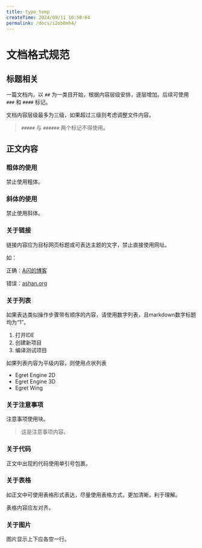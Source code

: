 ```yaml
---
title: type_temp
createTime: 2024/09/11 10:50:04
permalink: /docs/i2ob0mh4/
---
```

# 文档格式规范

## 标题相关

一篇文档内，以 `##` 为一类目开始，根据内容层级安排，逐层增加。后续可使用 `###` 和 `####` 标记。

文档内容层级最多为三级，如果超过三级则考虑调整文件内容。

> `#####` 与 `######` 两个标记不得使用。

## 正文内容

### 粗体的使用

禁止使用粗体。

### 斜体的使用

禁止使用斜体。

### 关于链接

链接内容应为目标网页标题或可表达主题的文字，禁止直接使用网址。

如：

正确：[A闪的博客](ashan.org)

错误：[ashan.org](ashan.org)

### 关于列表

如果表达类似操作步骤带有顺序的内容，请使用数字列表，且markdown数字标题均为“1”。

1. 打开IDE
1. 创建新项目
1. 编译测试项目

如果列表内容为平级内容，则使用点状列表

- Egret Engine 2D
- Egret Engine 3D
- Egret Wing

### 关于注意事项

注意事项使用块。

> 这是注意事项内容。

### 关于代码

正文中出现的代码使用单引号包裹。

### 关于表格

如正文中可使用表格形式表达，尽量使用表格方式，更加清晰，利于理解。

表格内容应左对齐。

### 关于图片

图片显示上下应各空一行。



